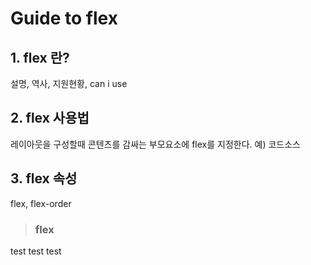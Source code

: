 # Guide to flex

## 1. flex 란?
설명, 역사, 지원현황, can i use

## 2. flex 사용법
레이아웃을 구성할때 콘텐츠를 감싸는 부모요소에 flex를 지정한다.
예) 코드소스

## 3. flex 속성
flex, flex-order 
> ### flex
test
test
test


